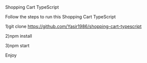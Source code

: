 Shopping Cart TypeScript

Follow the steps to run this Shopping Cart TypeScript

1)git clone https://github.com/Yasir1986/shopping-cart-typescript

2)npm install

3)npm start

Enjoy
